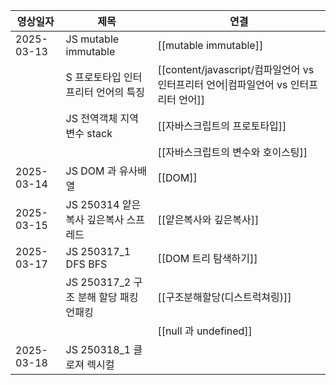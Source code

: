 
| 영상일자       | 제목                          | 연결                                                          |
| ---------- | --------------------------- | ----------------------------------------------------------- |
| 2025-03-13 | JS mutable immutable        | [[mutable immutable]]                                       |
|            | S 프로토타입 인터프리터 언어의 특징        | [[content/javascript/컴파일언어 vs 인터프리터 언어\|컴파일언어 vs 인터프리터 언어]] |
|            | JS 전역객체 지역변수 stack          | [[자바스크립트의 프로토타입]]                                           |
|            |                             | [[자바스크립트의 변수와 호이스팅]]                                        |
| 2025-03-14 | JS DOM 과 유사배열               | [[DOM]]                                                     |
| 2025-03-15 | JS 250314 얕은복사 깊은복사 스프레드    | [[얕은복사와 깊은복사]]                                              |
| 2025-03-17 | JS 250317_1 DFS BFS         | [[DOM 트리 탐색하기]]                                             |
|            | JS 250317_2 구조 분해 할당 패킹 언패킹 | [[구조분해할당(디스트럭쳐링)]]                                          |
|            |                             | [[null 과 undefined]]                                        |
| 2025-03-18 | JS 250318_1 클로져 렉시컬         |                                                             |

